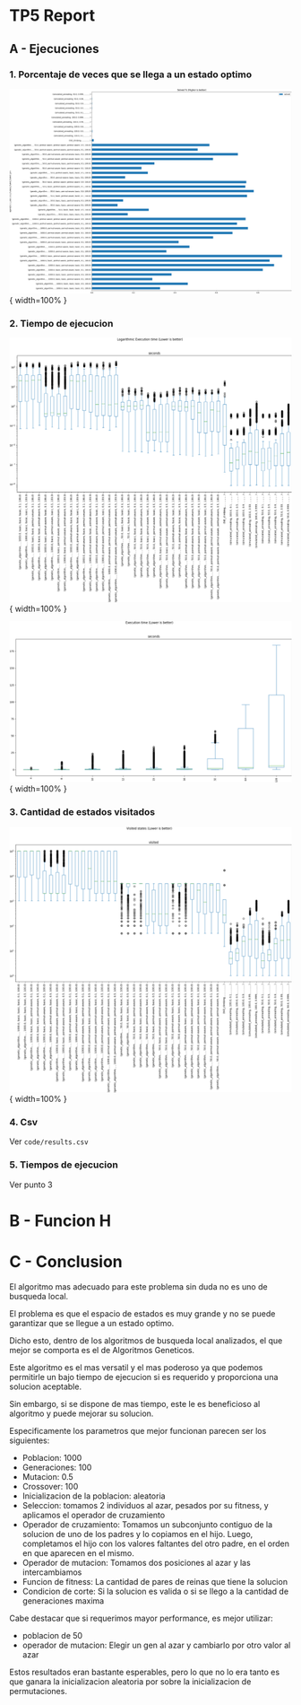 # TP5 Report
## A - Ejecuciones
### 1. Porcentaje de veces que se llega a un estado optimo

![Porcentaje de veces que se llega a un estado optimo](./code/score.png){ width=100% }

### 2. Tiempo de ejecucion

![Tiempo de ejecucion](./code/exec_time_log.png){ width=100% }

![Tiempo de ejecucion](./code/exec_time.png){ width=100% }

### 3. Cantidad de estados visitados

![Cantidad de estados visitados](./code/visited.png){ width=100% }

### 4. Csv


Ver `code/results.csv`


### 5. Tiempos de ejecucion

Ver punto 3

# B - Funcion H


# C - Conclusion

El algoritmo mas adecuado para este problema sin duda no es uno de busqueda local.

El problema es que el espacio de estados es muy grande y no se puede garantizar que
se llegue a un estado optimo.

Dicho esto, dentro de los algoritmos de busqueda local analizados, el que mejor
se comporta es el de Algoritmos Geneticos.

Este algoritmo es el mas versatil y el mas poderoso ya que podemos permitirle un bajo tiempo de ejecucion si es requerido y proporciona una solucion aceptable.

Sin embargo, si se dispone de mas tiempo, este le es beneficioso al algoritmo y puede mejorar su solucion.

Especificamente los parametros que mejor funcionan parecen ser los siguientes:

- Poblacion: 1000
- Generaciones: 100
- Mutacion: 0.5
- Crossover: 100
- Inicializacion de la poblacion: aleatoria
- Seleccion: tomamos 2 individuos al azar, pesados por su fitness, y aplicamos el operador de cruzamiento
- Operador de cruzamiento: Tomamos un subconjunto contiguo de la solucion de uno de los padres y lo copiamos en el hijo. Luego, completamos el hijo con los valores faltantes del otro padre, en el orden en que aparecen en el mismo.
- Operador de mutacion: Tomamos dos posiciones al azar y las intercambiamos
- Funcion de fitness: La cantidad de pares de reinas que tiene la solucion
- Condicion de corte: Si la solucion es valida o si se llego a la cantidad de generaciones maxima

Cabe destacar que si requerimos mayor performance, es mejor utilizar:
- poblacion de 50
- operador de mutacion: Elegir un gen al azar y cambiarlo por otro valor al azar


Estos resultados eran bastante esperables, pero lo que no lo era tanto es que ganara la inicializacion aleatoria por sobre la inicializacion de permutaciones.
